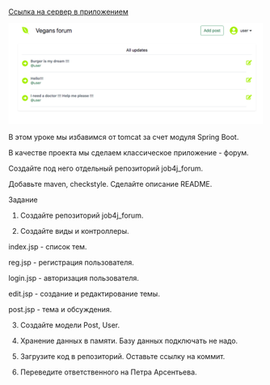 [Ссылка на сервер в приложением](https://shielded-thicket-52036.herokuapp.com/)

![ScreenShot](images/1.png)

В этом уроке мы избавимся от tomcat за счет модуля Spring Boot.

В качестве проекта мы сделаем классическое приложение - форум.

Создайте под него отдельный репозиторий job4j_forum.

Добавьте maven, checkstyle. Сделайте описание README.

Задание

1. Создайте репозиторий job4j_forum.

2. Создайте виды и контроллеры.

index.jsp - список тем.

reg.jsp - регистрация пользователя.

login.jsp - авторизация пользователя.

edit.jsp - создание и редактирование темы.

post.jsp - тема и обсуждения.

3. Создайте модели Post, User.

4. Хранение данных в памяти. Базу данных подключать не надо.

5. Загрузите код в репозиторий. Оставьте ссылку на коммит.

6. Переведите ответственного на Петра Арсентьева.